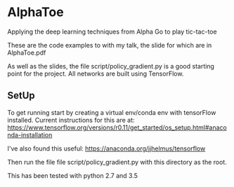 # AlphaToe
Applying the deep learning techniques from Alpha Go to play tic-tac-toe

These are the code examples to with my talk, the slide for which are in AlphaToe.pdf

As well as the slides, the file script/policy_gradient.py is a good starting point for the project. All networks are 
built using TensorFlow.

## SetUp

To get running start by creating a virtual env/conda env with tensorFlow installed. Current instructions for this are 
at: https://www.tensorflow.org/versions/r0.11/get_started/os_setup.html#anaconda-installation

I've also found this useful: https://anaconda.org/jjhelmus/tensorflow

Then run the file file script/policy_gradient.py with this directory as the root.

This has been tested with python 2.7 and 3.5